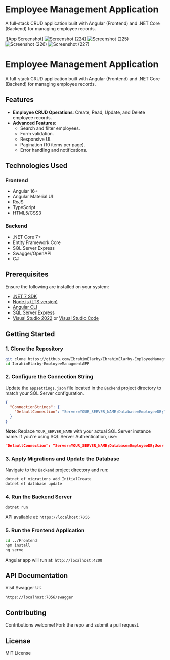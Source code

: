 # Employee Management Application

A full-stack CRUD application built with Angular (Frontend) and .NET Core (Backend) for managing employee records.

![App Screenshot]<!-- Add your screenshot here -->
![Screenshot (224)](https://github.com/user-attachments/assets/f89c72f3-a853-4b0e-bd74-1ae17637151f)
![Screenshot (225)](https://github.com/user-attachments/assets/02c6a7a5-8d50-4eb1-92f2-24a7b0404116)
![Screenshot (226)](https://github.com/user-attachments/assets/4ed0fa9a-186c-4dd9-8e70-ccc812d43c2f)
![Screenshot (227)](https://github.com/user-attachments/assets/6a73e6d0-79bf-4eb6-aac1-5cb6c9d311dd)


# Employee Management Application

A full-stack CRUD application built with Angular (Frontend) and .NET Core (Backend) for managing employee records.


## Features

- **Employee CRUD Operations**: Create, Read, Update, and Delete employee records.
- **Advanced Features**:
  - Search and filter employees.
  - Form validation.
  - Responsive UI.
  - Pagination (10 items per page).
  - Error handling and notifications.

## Technologies Used

### Frontend

- Angular 16+
- Angular Material UI
- RxJS
- TypeScript
- HTML5/CSS3

### Backend

- .NET Core 7+
- Entity Framework Core
- SQL Server Express
- Swagger/OpenAPI
- C#

## Prerequisites

Ensure the following are installed on your system:

- [.NET 7 SDK](https://dotnet.microsoft.com/en-us/download/dotnet/7.0)
- [Node.js (LTS version)](https://nodejs.org/)
- [Angular CLI](https://angular.io/cli)
- [SQL Server Express](https://www.microsoft.com/en-us/sql-server/sql-server-downloads)
- [Visual Studio 2022](https://visualstudio.microsoft.com/) or [Visual Studio Code](https://code.visualstudio.com/)

## Getting Started

### 1. Clone the Repository

```bash
git clone https://github.com/IbrahimElarby/IbrahimElarby-EmployeeManagmentAPP.git
cd IbrahimElarby-EmployeeManagmentAPP
```

### 2. Configure the Connection String

Update the `appsettings.json` file located in the `Backend` project directory to match your SQL Server configuration.

```json
{
  "ConnectionStrings": {
    "DefaultConnection": "Server=YOUR_SERVER_NAME;Database=EmployeeDB;Trusted_Connection=True;MultipleActiveResultSets=true"
  }
}
```

**Note**: Replace `YOUR_SERVER_NAME` with your actual SQL Server instance name. If you're using SQL Server Authentication, use:

```json
"DefaultConnection": "Server=YOUR_SERVER_NAME;Database=EmployeeDB;User Id=YOUR_USERNAME;Password=YOUR_PASSWORD;MultipleActiveResultSets=true"
```

### 3. Apply Migrations and Update the Database

Navigate to the `Backend` project directory and run:

```bash
dotnet ef migrations add InitialCreate
dotnet ef database update
```

### 4. Run the Backend Server

```bash
dotnet run
```

API available at: `https://localhost:7056` 

### 5. Run the Frontend Application

```bash
cd ../Frontend
npm install
ng serve
```

Angular app will run at: `http://localhost:4200`

## API Documentation

Visit Swagger UI:

```
https://localhost:7056/swagger
```

## Contributing

Contributions welcome! Fork the repo and submit a pull request.

## License

MIT License



